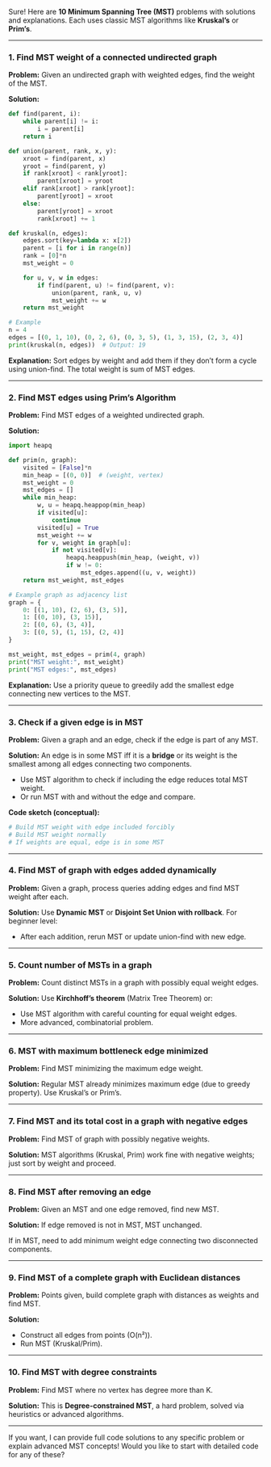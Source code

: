 Sure! Here are **10 Minimum Spanning Tree (MST)** problems with solutions and explanations. Each uses classic MST algorithms like **Kruskal’s** or **Prim’s**.

---

### 1. **Find MST weight of a connected undirected graph**

**Problem:**
Given an undirected graph with weighted edges, find the weight of the MST.

**Solution:**

```python
def find(parent, i):
    while parent[i] != i:
        i = parent[i]
    return i

def union(parent, rank, x, y):
    xroot = find(parent, x)
    yroot = find(parent, y)
    if rank[xroot] < rank[yroot]:
        parent[xroot] = yroot
    elif rank[xroot] > rank[yroot]:
        parent[yroot] = xroot
    else:
        parent[yroot] = xroot
        rank[xroot] += 1

def kruskal(n, edges):
    edges.sort(key=lambda x: x[2])
    parent = [i for i in range(n)]
    rank = [0]*n
    mst_weight = 0

    for u, v, w in edges:
        if find(parent, u) != find(parent, v):
            union(parent, rank, u, v)
            mst_weight += w
    return mst_weight

# Example
n = 4
edges = [(0, 1, 10), (0, 2, 6), (0, 3, 5), (1, 3, 15), (2, 3, 4)]
print(kruskal(n, edges))  # Output: 19
```

**Explanation:**
Sort edges by weight and add them if they don’t form a cycle using union-find. The total weight is sum of MST edges.

---

### 2. **Find MST edges using Prim’s Algorithm**

**Problem:**
Find MST edges of a weighted undirected graph.

**Solution:**

```python
import heapq

def prim(n, graph):
    visited = [False]*n
    min_heap = [(0, 0)]  # (weight, vertex)
    mst_weight = 0
    mst_edges = []
    while min_heap:
        w, u = heapq.heappop(min_heap)
        if visited[u]:
            continue
        visited[u] = True
        mst_weight += w
        for v, weight in graph[u]:
            if not visited[v]:
                heapq.heappush(min_heap, (weight, v))
                if w != 0:
                    mst_edges.append((u, v, weight))
    return mst_weight, mst_edges

# Example graph as adjacency list
graph = {
    0: [(1, 10), (2, 6), (3, 5)],
    1: [(0, 10), (3, 15)],
    2: [(0, 6), (3, 4)],
    3: [(0, 5), (1, 15), (2, 4)]
}

mst_weight, mst_edges = prim(4, graph)
print("MST weight:", mst_weight)
print("MST edges:", mst_edges)
```

**Explanation:**
Use a priority queue to greedily add the smallest edge connecting new vertices to the MST.

---

### 3. **Check if a given edge is in MST**

**Problem:**
Given a graph and an edge, check if the edge is part of any MST.

**Solution:**
An edge is in some MST iff it is a **bridge** or its weight is the smallest among all edges connecting two components.

* Use MST algorithm to check if including the edge reduces total MST weight.
* Or run MST with and without the edge and compare.

**Code sketch (conceptual):**

```python
# Build MST weight with edge included forcibly
# Build MST weight normally
# If weights are equal, edge is in some MST
```

---

### 4. **Find MST of graph with edges added dynamically**

**Problem:**
Given a graph, process queries adding edges and find MST weight after each.

**Solution:**
Use **Dynamic MST** or **Disjoint Set Union with rollback**. For beginner level:

* After each addition, rerun MST or update union-find with new edge.

---

### 5. **Count number of MSTs in a graph**

**Problem:**
Count distinct MSTs in a graph with possibly equal weight edges.

**Solution:**
Use **Kirchhoff’s theorem** (Matrix Tree Theorem) or:

* Use MST algorithm with careful counting for equal weight edges.
* More advanced, combinatorial problem.

---

### 6. **MST with maximum bottleneck edge minimized**

**Problem:**
Find MST minimizing the maximum edge weight.

**Solution:**
Regular MST already minimizes maximum edge (due to greedy property). Use Kruskal’s or Prim’s.

---

### 7. **Find MST and its total cost in a graph with negative edges**

**Problem:**
Find MST of graph with possibly negative weights.

**Solution:**
MST algorithms (Kruskal, Prim) work fine with negative weights; just sort by weight and proceed.

---

### 8. **Find MST after removing an edge**

**Problem:**
Given an MST and one edge removed, find new MST.

**Solution:**
If edge removed is not in MST, MST unchanged.

If in MST, need to add minimum weight edge connecting two disconnected components.

---

### 9. **Find MST of a complete graph with Euclidean distances**

**Problem:**
Points given, build complete graph with distances as weights and find MST.

**Solution:**

* Construct all edges from points (O(n²)).
* Run MST (Kruskal/Prim).

---

### 10. **Find MST with degree constraints**

**Problem:**
Find MST where no vertex has degree more than K.

**Solution:**
This is **Degree-constrained MST**, a hard problem, solved via heuristics or advanced algorithms.

---

If you want, I can provide full code solutions to any specific problem or explain advanced MST concepts! Would you like to start with detailed code for any of these?
